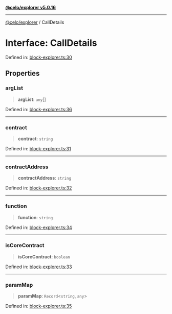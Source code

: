 [**@celo/explorer v5.0.16**](../README.md)

***

[@celo/explorer](../README.md) / CallDetails

# Interface: CallDetails

Defined in: [block-explorer.ts:30](https://github.com/celo-org/developer-tooling/blob/master/packages/sdk/explorer/src/block-explorer.ts#L30)

## Properties

### argList

> **argList**: `any`[]

Defined in: [block-explorer.ts:36](https://github.com/celo-org/developer-tooling/blob/master/packages/sdk/explorer/src/block-explorer.ts#L36)

***

### contract

> **contract**: `string`

Defined in: [block-explorer.ts:31](https://github.com/celo-org/developer-tooling/blob/master/packages/sdk/explorer/src/block-explorer.ts#L31)

***

### contractAddress

> **contractAddress**: `string`

Defined in: [block-explorer.ts:32](https://github.com/celo-org/developer-tooling/blob/master/packages/sdk/explorer/src/block-explorer.ts#L32)

***

### function

> **function**: `string`

Defined in: [block-explorer.ts:34](https://github.com/celo-org/developer-tooling/blob/master/packages/sdk/explorer/src/block-explorer.ts#L34)

***

### isCoreContract

> **isCoreContract**: `boolean`

Defined in: [block-explorer.ts:33](https://github.com/celo-org/developer-tooling/blob/master/packages/sdk/explorer/src/block-explorer.ts#L33)

***

### paramMap

> **paramMap**: `Record`\<`string`, `any`\>

Defined in: [block-explorer.ts:35](https://github.com/celo-org/developer-tooling/blob/master/packages/sdk/explorer/src/block-explorer.ts#L35)
